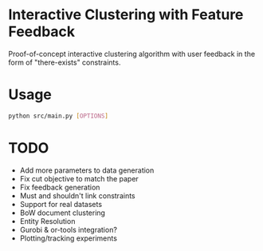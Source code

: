 # Interactive Clustering with Feature Feedback

Proof-of-concept interactive clustering algorithm with user feedback in the
form of "there-exists" constraints.

# Usage

```bash
python src/main.py [OPTIONS]
```

# TODO
- Add more parameters to data generation
- Fix cut objective to match the paper
- Fix feedback generation
- Must and shouldn't link constraints
- Support for real datasets
 - BoW document clustering
 - Entity Resolution
- Gurobi & or-tools integration?
- Plotting/tracking experiments
